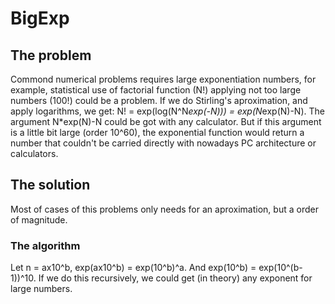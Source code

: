 # BigExp

## The problem

Commond numerical problems requires large exponentiation numbers, for example, statistical use of factorial function (N!) applying not too large numbers (100!) could be a problem. If we do Stirling's aproximation, and apply logarithms, we get:
N! = exp(log(N^N*exp(-N))) = exp(N*exp(N)-N). The argument N*exp(N)-N could be got with any calculator. But if this argument is a little bit large (order 10^60), the exponential function would return a number that couldn't be carried directly with nowadays PC architecture or calculators.

## The solution

Most of cases of this problems only needs for an aproximation, but a order of magnitude.

### The algorithm


Let n = ax10^b, exp(ax10^b) = exp(10^b)^a. And exp(10^b) = exp(10^(b-1))^10. If we do this recursively, we could get (in theory) any exponent for large numbers.

